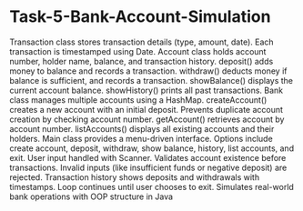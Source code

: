 # Task-5-Bank-Account-Simulation

Transaction class stores transaction details (type, amount, date).
Each transaction is timestamped using Date.
Account class holds account number, holder name, balance, and transaction history.
deposit() adds money to balance and records a transaction.
withdraw() deducts money if balance is sufficient, and records a transaction.
showBalance() displays the current account balance.
showHistory() prints all past transactions.
Bank class manages multiple accounts using a HashMap.
createAccount() creates a new account with an initial deposit.
Prevents duplicate account creation by checking account number.
getAccount() retrieves account by account number.
listAccounts() displays all existing accounts and their holders.
Main class provides a menu-driven interface.
Options include create account, deposit, withdraw, show balance, history, list accounts, and exit.
User input handled with Scanner.
Validates account existence before transactions.
Invalid inputs (like insufficient funds or negative deposit) are rejected.
Transaction history shows deposits and withdrawals with timestamps.
Loop continues until user chooses to exit.
Simulates real-world bank operations with OOP structure in Java
